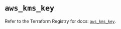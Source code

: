 # `aws_kms_key`

Refer to the Terraform Registry for docs: [`aws_kms_key`](https://registry.terraform.io/providers/hashicorp/aws/4.67.0/docs/resources/kms_key).
